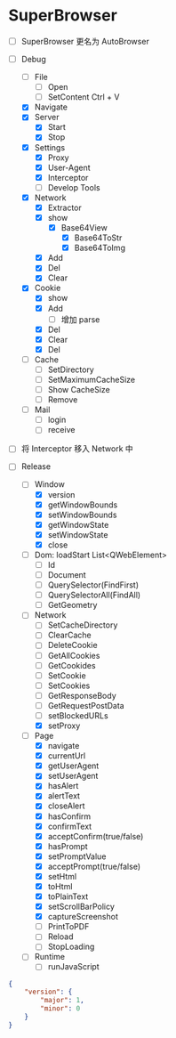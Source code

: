 # SuperBrowser


- [ ] SuperBrowser 更名为 AutoBrowser
- [ ] Debug
  - [ ] File
    - [ ] Open
    - [ ] SetContent Ctrl + V
  - [x] Navigate
  - [x] Server
    - [x] Start
    - [x] Stop
  - [x] Settings
    - [x] Proxy
    - [x] User-Agent
    - [x] Interceptor
    - [ ] Develop Tools
  - [x] Network
    - [x] Extractor
    - [x] show
      - [x] Base64View
        - [x] Base64ToStr
        - [x] Base64ToImg
    - [x] Add
    - [x] Del
    - [x] Clear
  - [x] Cookie
    - [x] show
    - [x] Add 
      - [ ] 增加 parse
    - [x] Del
    - [x] Clear
    - [x] Del
  - [ ] Cache
    - [ ] SetDirectory
    - [ ] SetMaximumCacheSize
    - [ ] Show CacheSize
    - [ ] Remove
  - [ ] Mail
    - [ ] login
    - [ ] receive
- [ ] 将 Interceptor 移入 Network 中



- [ ] Release
  - [ ] Window
    - [x] version
    - [x] getWindowBounds
    - [x] setWindowBounds
    - [x] getWindowState
    - [x] setWindowState
    - [x] close
  - [ ] Dom: loadStart List\<QWebElement>
    - [ ] Id
    - [ ] Document
    - [ ] QuerySelector(FindFirst)
    - [ ] QuerySelectorAll(FindAll)
    - [ ] GetGeometry
  - [ ] Network
    - [ ] SetCacheDirectory
    - [ ] ClearCache
    - [ ] DeleteCookie
    - [ ] GetAllCookies
    - [ ] GetCookides
    - [ ] SetCookie
    - [ ] SetCookies
    - [ ] GetResponseBody
    - [ ] GetRequestPostData
    - [ ] setBlockedURLs
    - [x] setProxy
  - [ ] Page
    - [x] navigate
    - [x] currentUrl
    - [x] getUserAgent
    - [x] setUserAgent
    - [x] hasAlert
    - [x] alertText
    - [x] closeAlert
    - [x] hasConfirm
    - [x] confirmText
    - [x] acceptConfirm(true/false)
    - [x] hasPrompt
    - [x] setPromptValue
    - [x] acceptPrompt(true/false)
    - [x] setHtml
    - [x] toHtml
    - [x] toPlainText
    - [x] setScrollBarPolicy
    - [x] captureScreenshot
    - [ ] PrintToPDF
    - [ ] Reload
    - [ ] StopLoading
  - [ ] Runtime
    - [ ] runJavaScript

```json
{
    "version": {
        "major": 1,
        "minor": 0
    }
}
```



